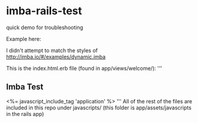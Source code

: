# imba-rails-test
quick demo for troubleshooting

Example here:

I didn't attempt to match the styles of http://imba.io/#/examples/dynamic.imba

This is the index.html.erb file (found in app/views/welcome/):
'''
    <h2>Imba Test</h2>
    <%= javascript_include_tag 'application' %>
    <sample>
'''
All of the rest of the files are included in this repo under javascripts/ (this folder is app/assets/javascripts in the rails app)
